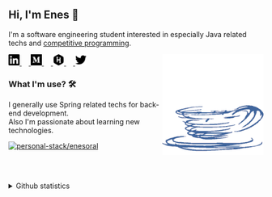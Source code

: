 ## Hi, I'm Enes 👋
I'm a software engineering student interested in especially Java related techs and [competitive programming](https://github.com/enesoral/Competitive-Programming).<br> 

<a href="https://www.linkedin.com/in/enesoral/" target="_blank">
    <img src="https://github.com/enesoral/enesoral/blob/master/resources/linkedin.svg" alt="linkedin/enesoral" width="22px">
</a>
&emsp;<a href="https://medium.com/@oralenes" target="_blank">
    <img src="https://github.com/enesoral/enesoral/blob/master/resources/medium.svg" alt="medium/@oralenes" width="22px">
</a>
&emsp;<a href="https://www.hackerrank.com/enesoral" target="_blank">
    <img src="https://github.com/enesoral/enesoral/blob/master/resources/hackerrank.svg" alt="medium/@oralenes" width="22px">
</a>
&emsp;<a href="https://twitter.com/_enesoral" target="_blank">
    <img src="https://github.com/enesoral/enesoral/blob/master/resources/twitter.svg" alt="twitter/_enesoral" width="22px">
</a>

<img src="https://github.com/enesoral/enesoral/blob/master/resources/java.gif" align="right" alt="java" width=200 height=200>

### What I'm use? 🛠  
I generally use Spring related techs for back-end development. <br>
Also I'm passionate about learning new technologies.

<a href="https://stackshare.io/enesoral/personal-stack">
    <img src="http://img.shields.io/badge/tech-stack-0690fa.svg?style=flat" alt="personal-stack/enesoral">
</a>

<br><br>

<details>
  <summary>Github statistics</summary>

  ![enes's github stats](https://github-readme-stats.vercel.app/api?username=enesoral&show_icons=true)
  ![enes's top languages](https://github-readme-stats.vercel.app/api/top-langs/?username=enesoral&layout=compact)
</details>




